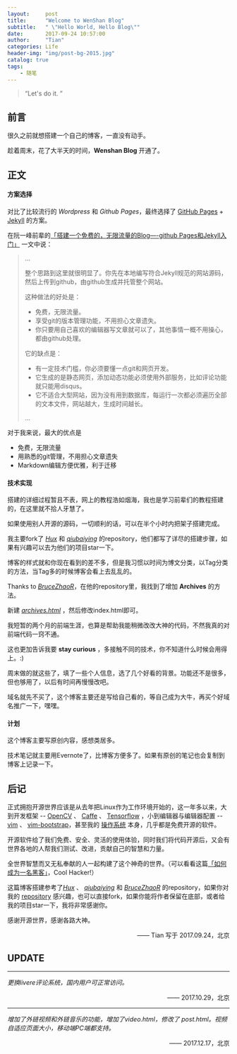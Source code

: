 ```yaml
---
layout:     post
title:      "Welcome to WenShan Blog"
subtitle:   " \"Hello World, Hello Blog\""
date:       2017-09-24 10:57:00
author:     "Tian"
categories: Life
header-img: "img/post-bg-2015.jpg"
catalog: true
tags:
    - 随笔
---
```


> “Let's do it. ”


## 前言

很久之前就想搭建一个自己的博客，一直没有动手。

趁着周末，花了大半天的时间，**Wenshan Blog** 开通了。

## 正文

#### 方案选择

对比了比较流行的 *Wordpress* 和 *Github Pages*，最终选择了 [GitHub Pages](https://pages.github.com/) + [Jekyll](http://jekyllrb.com/) 的方案。

在阮一峰前辈的[「搭建一个免费的，无限流量的Blog—-github Pages和Jekyll入门」](http://www.ruanyifeng.com/blog/2012/08/blogging_with_jekyll.html) 一文中说：

> …
>
> 整个思路到这里就很明显了。你先在本地编写符合Jekyll规范的网站源码，然后上传到github，由github生成并托管整个网站。
>
> 这种做法的好处是：
> * 免费，无限流量。
> * 享受git的版本管理功能，不用担心文章遗失。
> * 你只要用自己喜欢的编辑器写文章就可以了，其他事情一概不用操心，都由github处理。
>
> 它的缺点是：
> * 有一定技术门槛，你必须要懂一点git和网页开发。
> * 它生成的是静态网页，添加动态功能必须使用外部服务，比如评论功能就只能用disqus。 
> * 它不适合大型网站，因为没有用到数据库，每运行一次都必须遍历全部的文本文件，网站越大，生成时间越长。
>
> …

对于我来说，最大的优点是

* 免费，无限流量
* 用熟悉的git管理，不用担心文章遗失
* Markdown编辑方便优雅，利于迁移

#### 技术实现

搭建的详细过程暂且不表，网上的教程浩如烟海，我也是学习前辈们的教程搭建的，在这里就不拾人牙慧了。

如果使用别人开源的源码，一切顺利的话，可以在半个小时内把架子搭建完成。

我主要fork了 [*Hux*](https://github.com/Huxpro/huxpro.github.io) 和 [*qiubaiying*](https://github.com/qiubaiying/qiubaiying.github.io) 的repository，他们都写了详尽的搭建步骤，如果有兴趣可以去为他们的项目star一下。

博客的样式就和你现在看到的差不多，但是我习惯以时间为博文分类，以Tag分类的方法，当Tag多的时候博客会看上去乱乱的。

Thanks to [*BruceZhaoR*](https://github.com/BruceZhaoR/brucezhaor.github.io)，在他的repository里，我找到了增加 **Archives** 的方法。 

新建 [*archives.html*](https://github.com/tianws/tianws.github.io/blob/master/archives.xml) ，然后修改index.html即可。

我短暂的两个月的前端生涯，也算是帮助我能稍微改改大神的代码，不然我真的对前端代码一窍不通。

这也更加告诉我要 **stay curious** ，多接触不同的技术，你不知道什么时候会用得上。:)

周末做的就这些了，填了一些个人信息，选了几个好看的背景。功能还不是很多，但也够用了，以后有时间再慢慢改吧。

域名就先不买了，这个博客主要还是写给自己看的，等自己成为大牛，再买个好域名推广一下，嘿嘿。

#### 计划

这个博客主要写原创内容，感想类居多。

技术笔记就主要用Evernote了，比博客方便多了。如果有原创的笔记也会复制到博客上记录一下。

## 后记

正式拥抱开源世界应该是从去年把Linux作为工作环境开始的，这一年多以来，大到开发框架 -- [OpenCV](http://opencv.org/) 、 [Caffe](http://caffe.berkeleyvision.org/) 、 [Tensorflow](https://www.tensorflow.org/) ，小到编辑器与编辑器配置 -- [vim](https://vim.sourceforge.io/) 、 [vim-bootstrap](http://www.vim-bootstrap.com/)，甚至我的 [操作系统](http://cn.ubuntu.com/) 本身，几乎都是免费开源的软件。

开源软件给了我们免费、安全、灵活的使用体验，同时我们将代码开源后，又会有世界各地的人帮我们测试、改进，贡献自己的智慧和力量。

全世界智慧而又无私奉献的人一起构建了这个神奇的世界。（可以看看这篇[「如何成为一名黑客」](https://dayone.me/2iX7zHp)，Cool Hacker!）

这篇博客搭建参考了[*Hux*](https://github.com/Huxpro/huxpro.github.io) 、 [*qiubaiying*](https://github.com/qiubaiying/qiubaiying.github.io) 和 [*BruceZhaoR*](https://github.com/BruceZhaoR/brucezhaor.github.io) 的repository，如果你对我的 [repository](https://github.com/tianws/tianws.github.io) 感兴趣，也可以直接fork，如果你能将作者保留在底部，或者给我的项目star一下，我将非常感谢你。

感谢开源世界，感谢各路大神。

<p align="right">—— Tian 写于 2017.09.24，北京</p>

##  UPDATE

---

*更换livere评论系统，国内用户可正常访问。*

<p align="right">—— 2017.10.29，北京</p>

---

*增加了外链视频和外链音乐的功能，增加了video.html，修改了 post.html。视频自适应页面大小，移动端PC端都支持。*

<p align="right">—— 2017.12.17，北京</p>